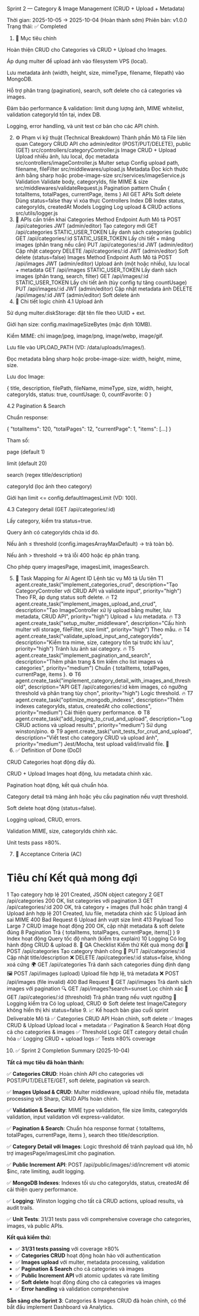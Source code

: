Sprint 2 — Category & Image Management (CRUD + Upload + Metadata)

Thời gian: 2025-10-05 → 2025-10-04 (Hoàn thành sớm)
Phiên bản: v1.0.0
Trạng thái: ✅ Completed

1. 🎯 Mục tiêu chính

Hoàn thiện CRUD cho Categories và CRUD + Upload cho Images.

Áp dụng multer để upload ảnh vào filesystem VPS (local).

Lưu metadata ảnh (width, height, size, mimeType, filename, filepath) vào MongoDB.

Hỗ trợ phân trang (pagination), search, soft delete cho cả categories và images.

Đảm bảo performance & validation: limit dung lượng ảnh, MIME whitelist, validation categoryId tồn tại, index DB.

Logging, error handling, và unit test cơ bản cho các API chính.

2. ⚙️ Phạm vi kỹ thuật (Technical Breakdown)
Thành phần	Mô tả	File liên quan
Category CRUD	API cho admin/editor (POST/PUT/DELETE), public (GET)	src/controllers/categoryController.js
Image CRUD + Upload	Upload nhiều ảnh, lưu local, đọc metadata	src/controllers/imageController.js
Multer setup	Config upload path, filename, fileFilter	src/middlewares/upload.js
Metadata	Đọc kích thước ảnh bằng sharp hoặc probe-image-size	src/services/imageService.js
Validation	Validate body, categoryIds, file MIME & size	src/middlewares/validateRequest.js
Pagination pattern	Chuẩn { totalItems, totalPages, currentPage, items }	All GET APIs
Soft delete	Dùng status=false thay vì xóa thực	Controllers
Index DB	Index status, categoryIds, createdAt	Models
Logging	Log upload & CRUD actions	src/utils/logger.js
3. 📡 APIs cần triển khai
Categories
Method	Endpoint	Auth	Mô tả
POST	/api/categories	JWT (admin/editor)	Tạo category mới
GET	/api/categories	STATIC_USER_TOKEN	Lấy danh sách categories (public)
GET	/api/categories/:id	STATIC_USER_TOKEN	Lấy chi tiết + mảng images (phân trang nếu cần)
PUT	/api/categories/:id	JWT (admin/editor)	Cập nhật category
DELETE	/api/categories/:id	JWT (admin/editor)	Soft delete (status=false)
Images
Method	Endpoint	Auth	Mô tả
POST	/api/images	JWT (admin/editor)	Upload ảnh (một hoặc nhiều), lưu local + metadata
GET	/api/images	STATIC_USER_TOKEN	Lấy danh sách images (phân trang, search, filter)
GET	/api/images/:id	STATIC_USER_TOKEN	Lấy chi tiết ảnh (tùy config tự tăng countUsage)
PUT	/api/images/:id	JWT (admin/editor)	Cập nhật metadata ảnh
DELETE	/api/images/:id	JWT (admin/editor)	Soft delete ảnh
4. 🧱 Chi tiết logic chính
4.1 Upload ảnh

Sử dụng multer.diskStorage: đặt tên file theo UUID + ext.

Giới hạn size: config.maxImageSizeBytes (mặc định 10MB).

Kiểm MIME: chỉ image/jpeg, image/png, image/webp, image/gif.

Lưu file vào UPLOAD_PATH (VD: /data/uploads/images/).

Đọc metadata bằng sharp hoặc probe-image-size: width, height, mime, size.

Lưu doc Image:

{
  title,
  description,
  filePath,
  fileName,
  mimeType,
  size,
  width,
  height,
  categoryIds,
  status: true,
  countUsage: 0,
  countFavorite: 0
}

4.2 Pagination & Search

Chuẩn response:

{
  "totalItems": 120,
  "totalPages": 12,
  "currentPage": 1,
  "items": [...]
}


Tham số:

page (default 1)

limit (default 20)

search (regex title/description)

categoryId (lọc ảnh theo category)

Giới hạn limit <= config.defaultImagesLimit (VD: 100).

4.3 Category detail (GET /api/categories/:id)

Lấy category, kiểm tra status=true.

Query ảnh có categoryIds chứa id đó.

Nếu ảnh ≤ threshold (config.imagesArrayMaxDefault) → trả toàn bộ.

Nếu ảnh > threshold → trả lỗi 400 hoặc ép phân trang.

Cho phép query imagesPage, imagesLimit, imagesSearch.

5. 🧠 Task Mapping for AI Agent
ID	Lệnh tác vụ	Mô tả	Ưu tiên
T1	agent.create_task("implement_categories_crud", description="Tạo CategoryController với CRUD API và validate input", priority="high")	Theo FR, áp dụng status soft delete.	🔥
T2	agent.create_task("implement_images_upload_and_crud", description="Tạo ImageController xử lý upload bằng multer, lưu metadata, CRUD API", priority="high")	Upload + lưu metadata.	🔥
T3	agent.create_task("setup_multer_middleware", description="Cấu hình multer với storage, fileFilter, size limit", priority="high")	Theo mẫu.	🔥
T4	agent.create_task("validate_upload_input_and_categoryIds", description="Kiểm tra mime, size, category tồn tại trước khi lưu", priority="high")	Tránh lưu ảnh sai category.	🔥
T5	agent.create_task("implement_pagination_and_search", description="Thêm phân trang & tìm kiếm cho list images và categories", priority="medium")	Chuẩn { totalItems, totalPages, currentPage, items }.	⚙️
T6	agent.create_task("implement_category_detail_with_images_and_threshold", description="API GET /api/categories/:id kèm images, có ngưỡng threshold và phân trang tùy chọn", priority="high")	Logic threshold.	🔥
T7	agent.create_task("optimize_mongodb_indexes", description="Thêm indexes categoryIds, status, createdAt cho collections", priority="medium")	Cải thiện query performance.	⚙️
T8	agent.create_task("add_logging_to_crud_and_upload", description="Log CRUD actions và upload results", priority="medium")	Sử dụng winston/pino.	⚙️
T9	agent.create_task("unit_tests_for_crud_and_upload", description="Viết test cho category CRUD và upload ảnh", priority="medium")	Jest/Mocha, test upload valid/invalid file.	🧪
6. ✅ Definition of Done (DoD)

 CRUD Categories hoạt động đầy đủ.

 CRUD + Upload Images hoạt động, lưu metadata chính xác.

 Pagination hoạt động, kết quả chuẩn hóa.

 Category detail trả mảng ảnh hoặc yêu cầu pagination nếu vượt threshold.

 Soft delete hoạt động (status=false).

 Logging upload, CRUD, errors.

 Validation MIME, size, categoryIds chính xác.

 Unit tests pass ≥80%.

7. 🧩 Acceptance Criteria (AC)
#	Tiêu chí	Kết quả mong đợi
1	Tạo category hợp lệ	201 Created, JSON object category
2	GET /api/categories	200 OK, list categories với pagination
3	GET /api/categories/:id	200 OK, trả category + images (full hoặc phân trang)
4	Upload ảnh hợp lệ	201 Created, lưu file, metadata chính xác
5	Upload ảnh sai MIME	400 Bad Request
6	Upload ảnh vượt size limit	413 Payload Too Large
7	CRUD image hoạt động	200 OK, cập nhật metadata & soft delete đúng
8	Pagination	Trả { totalItems, totalPages, currentPage, items[] }
9	Index hoạt động	Query tốc độ nhanh (kiểm tra explain)
10	Logging	Có log hành động CRUD & upload
8. 🧪 QA Checklist
Kiểm thử	Kết quả mong đợi
🧩 POST /api/categories	Tạo category thành công
🧩 PUT /api/categories/:id	Cập nhật title/description
❌ DELETE /api/categories/:id	status=false, không xoá cứng
🌍 GET /api/categories	Trả danh sách categories đúng định dạng
🖼️ POST /api/images (upload)	Upload file hợp lệ, trả metadata
❌ POST /api/images (file invalid)	400 Bad Request
🧾 GET /api/images	Trả danh sách images với pagination
🔍 GET /api/images?search=sunset	Lọc chính xác
🧩 GET /api/categories/:id (threshold)	Trả phân trang nếu vượt ngưỡng
🧰 Logging kiểm tra	Có log upload, CRUD
⚙️ Soft delete test	Image/Category không hiển thị khi status=false
9. 📈 Kế hoạch bàn giao cuối sprint
Deliverable	Mô tả
✅ Categories CRUD API	Hoàn chỉnh, soft delete
✅ Images CRUD & Upload	Upload local + metadata
✅ Pagination & Search	Hoạt động cả cho categories & images
✅ Threshold Logic	GET category detail chuẩn hóa
✅ Logging	CRUD + upload logs
✅ Tests	≥80% coverage

10. ✅ Sprint 2 Completion Summary (2025-10-04)

**Tất cả mục tiêu đã hoàn thành:**

✅ **Categories CRUD**: Hoàn chỉnh API cho categories với POST/PUT/DELETE/GET, soft delete, pagination và search.

✅ **Images Upload & CRUD**: Multer middleware, upload nhiều file, metadata processing với Sharp, CRUD APIs hoàn chỉnh.

✅ **Validation & Security**: MIME type validation, file size limits, categoryIds validation, input validation với express-validator.

✅ **Pagination & Search**: Chuẩn hóa response format { totalItems, totalPages, currentPage, items }, search theo title/description.

✅ **Category Detail với Images**: Logic threshold để tránh payload quá lớn, hỗ trợ imagesPage/imagesLimit cho pagination.

✅ **Public Increment API**: POST /api/public/images/:id/increment với atomic $inc, rate limiting, audit logging.

✅ **MongoDB Indexes**: Indexes tối ưu cho categoryIds, status, createdAt để cải thiện query performance.

✅ **Logging**: Winston logging cho tất cả CRUD actions, upload results, và audit trails.

✅ **Unit Tests**: 31/31 tests pass với comprehensive coverage cho categories, images, và public APIs.

**Kết quả kiểm thử:**
- ✅ **31/31 tests passing** với coverage ≥80%
- ✅ **Categories CRUD** hoạt động hoàn hảo với authentication
- ✅ **Images upload** với multer, metadata processing, validation
- ✅ **Pagination & Search** cho cả categories và images
- ✅ **Public Increment API** với atomic updates và rate limiting
- ✅ **Soft delete** hoạt động đúng cho cả categories và images
- ✅ **Error handling** và validation comprehensive

**Sẵn sàng cho Sprint 3**: Categories & Images CRUD đã hoàn chỉnh, có thể bắt đầu implement Dashboard và Analytics.